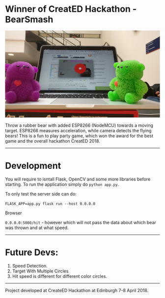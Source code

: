 # Winner of CreatED Hackathon - BearSmash

![BearSmash](BearSmash.jpg)

Throw a rubber bear with added ESP8266 (NodeMCU) towards a moving target. ESP8266 measures acceleration, while camera detects the flying bears! This is a fun to play party game, which won the award for the best game and the overall hackathon CreatED 2018.

***
# Development

You will require to isntall Flask, OpenCV and some more libraries before starting. To run the application simply do `python app.py`.

To only test the server side can do:

`FLASK_APP=app.py flask run --host 0.0.0.0`

Browser

`0.0.0.0:5000/hit` - however which will not pass the data about which bear was thrown and at what speed.

***


# Future Devs: 
  1. Speed Detection. 
  2. Target With Multiple Circles 
  3. Hit speed is different for different color circles.

***

Project developed at CreateED Hackathon at Edinburgh 7-8 April 2018.
